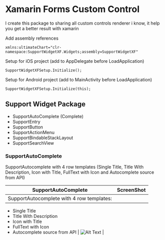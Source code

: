 # Xamarin Forms Custom Control
I create this package to sharing all custom controls renderer i know, it help you get a better result with xamarin

Add assembly references

    xmlns:ultimateChart="clr-namespace:SupportWidgetXF.Widgets;assembly=SupportWidgetXF"

Setup for iOS project (add to AppDelegate before LoadApplication)

    SupportWidgetXFSetup.Initialize();

Setup for Android project (add to MainActivity before LoadApplication)

    SupportWidgetXFSetup.Initialize(this);
## Support Widget Package

 - SupportAutoComplete (Complete)
 - SupportEntry
 - SupportButton
 - SupportActionMenu
 - SupportBindableStackLayout
 - SupportSearchView


### SupportAutoComplete
SupportAutocomplete with 4 row templates (Single Title, Title With Description, Icon with Title, FullText with Icon and Autocomplete source from API)

| SupportAutoComplete |ScreenShot  | 
|--|--|
| SupportAutocomplete with 4 row templates:
- Single Title
- Title With Description
- Icon with Title
- FullText with Icon
- Autocomplete source from API | ![Alt Text](https://github.com/bulubuloa/SupportWidgetXF/blob/master/ScreenShots/demo_autocomplete.gif) |
